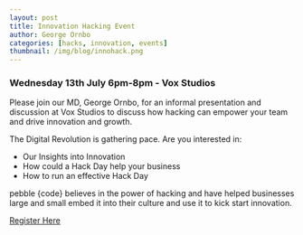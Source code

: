 ```yaml
---
layout: post
title: Innovation Hacking Event
author: George Ornbo
categories: [hacks, innovation, events]
thumbnail: /img/blog/innohack.png
---
```


### Wednesday 13th July 6pm-8pm - Vox Studios


Please join our MD, George Ornbo, for an informal presentation and discussion at Vox Studios to discuss how hacking can empower your team and drive innovation and growth.

The Digital Revolution is gathering pace. Are you interested in:

- Our Insights into Innovation
- How could a Hack Day help your business
- How to run an effective Hack Day

pebble {code} believes in the power of hacking and have helped businesses large and small embed it into their culture and use it to kick start innovation.

[Register Here](http://pebblecode.com/events/innovation-hacking/)
